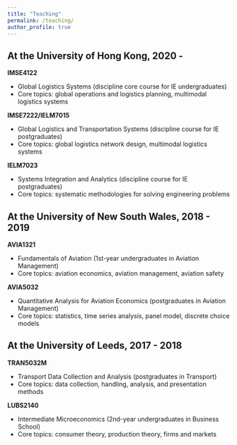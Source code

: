 ```yaml
---
title: "Teaching"
permalink: /teaching/
author_profile: true
---
```


At the University of Hong Kong, 2020 -
--------
**IMSE4122**
* Global Logistics Systems (discipline core course for IE undergraduates) 
* Core topics: global operations and logistics planning, multimodal logistics systems

**IMSE7222/IELM7015**
* Global Logistics and Transportation Systems (discipline course for IE postgraduates)
* Core topics: global logistics network design, multimodal logistics systems

**IELM7023**
* Systems Integration and Analytics (discipline course for IE postgraduates)
* Core topics: systematic methodologies for solving engineering problems

At the University of New South Wales, 2018 - 2019
--------
**AVIA1321**
* Fundamentals of Aviation (1st-year undergraduates in Aviation Management) 
* Core topics: aviation economics, aviation management, aviation safety

**AVIA5032**
* Quantitative Analysis for Aviation Economics (postgraduates in Aviation Management)
* Core topics: statistics, time series analysis, panel model, discrete choice models

At the University of Leeds, 2017 - 2018
--------
**TRAN5032M**
* Transport Data Collection and Analysis (postgraduates in Transport) 
* Core topics: data collection, handling, analysis, and presentation methods

**LUBS2140**
* Intermediate Microeconomics (2nd-year undergraduates in Business School) 
* Core topics: consumer theory, production theory, firms and markets


